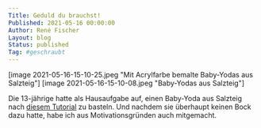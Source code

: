 ```yaml
---
Title: Geduld du brauchst!
Published: 2021-05-16 00:00:00
Author: René Fischer
Layout: blog
Status: published
Tag: #geschraubt
---
```

[image 2021-05-16-15-10-25.jpeg "Mit Acrylfarbe bemalte Baby-Yodas aus Salzteig"]
[image 2021-05-16-15-10-08.jpeg "Baby-Yodas aus Salzteig"]

Die 13-jährige hatte als Hausaufgabe auf, einen Baby-Yoda aus Salzteig nach [diesem Tutorial](https://youtube.com/watch?v=Ghm0zSFNuFU) zu basteln. Und nachdem sie überhaupt keinen Bock dazu hatte, habe ich aus Motivationsgründen auch mitgemacht.